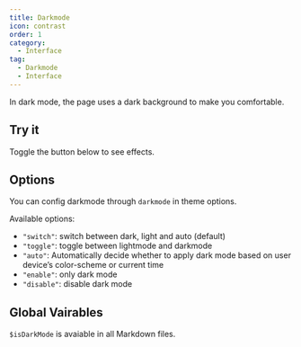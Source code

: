 ```yaml
---
title: Darkmode
icon: contrast
order: 1
category:
  - Interface
tag:
  - Darkmode
  - Interface
---
```


In dark mode, the page uses a dark background to make you comfortable.

<!-- more -->

## Try it

Toggle the button below to see effects.

<AppearanceSwitch />

## Options

You can config darkmode through `darkmode` in theme options.

Available options:

- `"switch"`: switch between dark, light and auto (default)
- `"toggle"`: toggle between lightmode and darkmode
- `"auto"`: Automatically decide whether to apply dark mode based on user device’s color-scheme or current time
- `"enable"`: only dark mode
- `"disable"`: disable dark mode

## Global Vairables

`$isDarkMode` is avaiable in all Markdown files.

<script setup lang="ts">
import AppearanceSwitch from "@theme-hope/modules/outlook/components/AppearanceSwitch.js"
</script>
